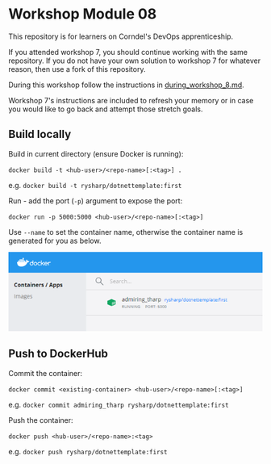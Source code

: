 # Workshop Module 08

This repository is for learners on Corndel's DevOps apprenticeship.

If you attended workshop 7, you should continue working with the same repository. If you do not have your own solution to workshop 7 for whatever reason, then use a fork of this repository.

During this workshop follow the instructions in [during_workshop_8.md](./during_workshop_8.md).

Workshop 7's instructions are included to refresh your memory or in case you would like to go back and attempt those stretch goals.

## Build locally

Build in current directory (ensure Docker is running):

`docker build -t <hub-user>/<repo-name>[:<tag>] .`

e.g. `docker build -t rysharp/dotnettemplate:first`

Run - add the port (`-p`) argument to expose the port:

`docker run -p 5000:5000 <hub-user>/<repo-name>[:<tag>]`

Use `--name` to set the container name, otherwise the container name is generated for you as below.

![Container in Docker Dashboard](img/container.png)

## Push to DockerHub

Commit the container:

`docker commit <existing-container> <hub-user>/<repo-name>[:<tag>]`

e.g. `docker commit admiring_tharp rysharp/dotnettemplate:first`

Push the container:

`docker push <hub-user>/<repo-name>:<tag>`

e.g. `docker push rysharp/dotnettemplate:first`